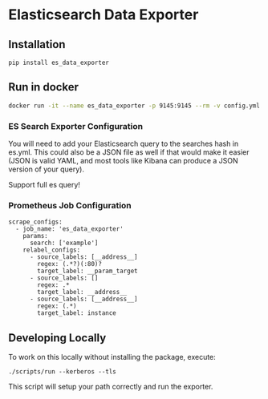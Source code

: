 # Elasticsearch Data Exporter

## Installation 

```
pip install es_data_exporter
```

## Run in docker

```sh
docker run -it --name es_data_exporter -p 9145:9145 --rm -v config.yml:/config.yml kasen/es_data_exporter --config=/config.yml
```


### ES Search Exporter Configuration

You will need to add your Elasticsearch query to the searches hash in es.yml.
This could also be a JSON file as well if that would make it easier (JSON is valid
YAML, and most tools like Kibana can produce a JSON version of your query).

Support full es query!

### Prometheus Job Configuration

```
scrape_configs:
  - job_name: 'es_data_exporter'
    params:
      search: ['example']
    relabel_configs:
      - source_labels: [__address__]
        regex: (.*?)(:80)?
        target_label: __param_target
      - source_labels: []
        regex: .*
        target_label: __address__
      - source_labels: [__address__]
        regex: (.*)
        target_label: instance 
```

## Developing Locally

To work on this locally without installing the package, execute:

```
./scripts/run --kerberos --tls
```

This script will setup your path correctly and run the exporter.

